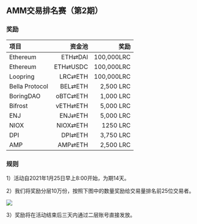 ## AMM交易排名赛（第2期）


### 奖励

| **项目** | **资金池** | **奖励** |
| :--- | ---: | ---: |
Ethereum | ETH⇄DAI  | 100,000LRC
Ethereum | ETH⇄USDC | 100,000LRC
Loopring | LRC⇄ETH | 100,000LRC
Bella Protocol | BEL⇄ETH |  2,500 LRC
BoringDAO | oBTC⇄ETH |  1,000 LRC
Bifrost | vETH⇄ETH |  5,000 LRC
ENJ | ENJ⇄ETH |  5,000 LRC
NIOX | NIOX⇄ETH |  1250 LRC
DPI | DPI⇄ETH |  3,750 LRC
AMP | AMP⇄ETH |  2,500 LRC




### 规则


1）活动自2021年1月25日早上8:00开始，为期14天。

2）我们将奖励分层10万份，按照下图中的数量奖励给交易量排名前25位交易者。

![](/markdown/images/program_2.png "")

3）奖励将在活动结束后三天内通过二层账号直接发放。
